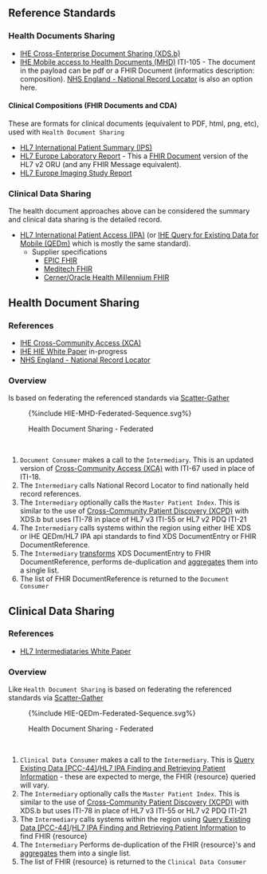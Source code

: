 ## Reference Standards

### Health Documents Sharing

- [IHE Cross-Enterprise Document Sharing (XDS.b)](https://profiles.ihe.net/ITI/TF/Volume1/ch-10.html) 
- [IHE Mobile access to Health Documents (MHD)](https://profiles.ihe.net/ITI/MHD/index.html) ITI-105 - The document in the payload can be pdf or a FHIR Document (informatics description: composition). [NHS England - National Record Locator](https://digital.nhs.uk/developer/api-catalogue/national-record-locator-fhir) is also an option here.

#### Clinical Compositions (FHIR Documents and CDA)

These are formats for clinical documents (equivalent to PDF, html, png, etc), used with `Health Document Sharing`

  - [HL7 International Patient Summary (IPS)](https://build.fhir.org/ig/HL7/fhir-ips/index.html)
  - [HL7 Europe Laboratory Report](https://build.fhir.org/ig/hl7-eu/laboratory/) - This a [FHIR Document](https://hl7.org/fhir/R4/documents.html) version of the HL7 v2 ORU (and any FHIR Message equivalent).
  - [HL7 Europe Imaging Study Report](https://build.fhir.org/ig/hl7-eu/imaging/branches/initial-version/index.html)

### Clinical Data Sharing

The health document approaches above can be considered the summary and clinical data sharing is the detailed record.

- [HL7 International Patient Access (IPA)](https://build.fhir.org/ig/HL7/fhir-ipa/) (or [IHE Query for Existing Data for Mobile (QEDm)](https://profiles.ihe.net/PCC/QEDm/) which is mostly the same standard). 
  - Supplier specifications
    - [EPIC FHIR](https://fhir.epic.com/)
    - [Meditech FHIR](https://fhir.meditech.com/)
    - [Cerner/Oracle Health Millennium FHIR](https://docs.oracle.com/en/industries/health/millennium-platform-apis/mfrap/r4_overview.html)



## Health Document Sharing

### References 

- [IHE Cross-Community Access (XCA)](https://profiles.ihe.net/ITI/TF/Volume1/ch-18.html)
- [IHE HIE White Paper](https://profiles.ihe.net/ITI/HIE-Whitepaper/) in-progress
- [NHS England - National Record Locator](https://digital.nhs.uk/developer/api-catalogue/national-record-locator-fhir)

### Overview 

Is based on federating the referenced standards via [Scatter-Gather](https://www.enterpriseintegrationpatterns.com/patterns/messaging/BroadcastAggregate.html)

<figure>
{%include HIE-MHD-Federated-Sequence.svg%}
<p id="fX.X.X.X-X" class="figureTitle">Health Document Sharing - Federated</p>
</figure>
<br clear="all">

1. `Document Consumer` makes a call to the `Intermediary`. This is an updated version of [Cross-Community Access (XCA)](https://profiles.ihe.net/ITI/TF/Volume1/ch-18.html) with ITI-67 used in place of ITI-18.
2. The `Intermediary` calls National Record Locator to find nationally held record references.
3. The `Intermediary` optionally calls the `Master Patient Index`. This is similar to the use of [Cross-Community Patient Discovery (XCPD)](https://profiles.ihe.net/ITI/TF/Volume1/ch-27.html) with XDS.b but uses ITI-78 in place of HL7 v3 ITI-55 or HL7 v2 PDQ ITI-21 
4. The `Intermediary` calls systems within the region using either IHE XDS or IHE QEDm/HL7 IPA api standards to find XDS DocumentEntry or FHIR DocumentReference. 
5. The `Intermediary` [transforms](https://www.enterpriseintegrationpatterns.com/patterns/messaging/MessageTranslator.html) XDS DocumentEntry to FHIR DocumentReference, performs de-duplication and [aggregates](https://www.enterpriseintegrationpatterns.com/patterns/messaging/Aggregator.html) them into a single list.
6. The list of FHIR DocumentReference is returned to the `Document Consumer`

## Clinical Data Sharing

### References

- [HL7 Intermediataries White Paper](https://confluence.hl7.org/spaces/FHIR/pages/144967060/Intermediaries+White+Paper)

### Overview

Like `Health Document Sharing` is based on federating the referenced standards via [Scatter-Gather](https://www.enterpriseintegrationpatterns.com/patterns/messaging/BroadcastAggregate.html)

<figure>
{%include HIE-QEDm-Federated-Sequence.svg%}
<p id="fX.X.X.X-X" class="figureTitle">Health Document Sharing - Federated</p>
</figure>
<br clear="all">

1. `Clinical Data Consumer` makes a call to the `Intermediary`. This is [Query Existing Data [PCC-44]](https://build.fhir.org/ig/IHE/QEDm/branches/master/PCC-44.html)/[HL7 IPA Finding and Retrieving Patient Information](https://build.fhir.org/ig/HL7/fhir-ipa/fetching.html) - these are expected to merge, the FHIR {resource} queried will vary.
2. The `Intermediary` optionally calls the `Master Patient Index`. This is similar to the use of [Cross-Community Patient Discovery (XCPD)](https://profiles.ihe.net/ITI/TF/Volume1/ch-27.html) with XDS.b but uses ITI-78 in place of HL7 v3 ITI-55 or HL7 v2 PDQ ITI-21
3. The `Intermediary` calls systems within the region using [Query Existing Data [PCC-44]](https://build.fhir.org/ig/IHE/QEDm/branches/master/PCC-44.html)/[HL7 IPA Finding and Retrieving Patient Information](https://build.fhir.org/ig/HL7/fhir-ipa/fetching.html) to find FHIR {resource}
4. The `Intermediary` Performs de-duplication of the FHIR {resource}'s and [aggregates](https://www.enterpriseintegrationpatterns.com/patterns/messaging/Aggregator.html) them into a single list. 
5. The list of FHIR {resource} is returned to the `Clinical Data Consumer`

